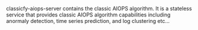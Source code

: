 classicfy-aiops-server contains the classic AIOPS algorithm. It is a stateless service that provides classic AIOPS algorithm capabilities including anormaly detection, time series prediction, and log clustering etc...
